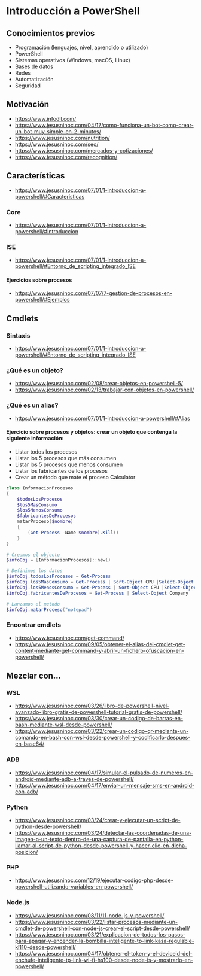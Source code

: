 # Introducción a PowerShell

## Conocimientos previos
- Programación (lenguajes, nivel, aprendido o utilizado)
- PowerShell
- Sistemas operativos (Windows, macOS, Linux)
- Bases de datos
- Redes
- Automatización
- Seguridad

## Motivación

* https://www.infodll.com/
* https://www.jesusninoc.com/04/17/como-funciona-un-bot-como-crear-un-bot-muy-simple-en-2-minutos/
* https://www.jesusninoc.com/nutrition/
* https://www.jesusninoc.com/seo/
* https://www.jesusninoc.com/mercados-y-cotizaciones/
* https://www.jesusninoc.com/recognition/

## Características
* https://www.jesusninoc.com/07/01/1-introduccion-a-powershell/#Caracteristicas

### Core
* https://www.jesusninoc.com/07/01/1-introduccion-a-powershell/#Introduccion

### ISE
* https://www.jesusninoc.com/07/01/1-introduccion-a-powershell/#Entorno_de_scripting_integrado_ISE
#### Ejercicios sobre procesos
* https://www.jesusninoc.com/07/07/7-gestion-de-procesos-en-powershell/#Ejemplos

## Cmdlets
### Sintaxis
* https://www.jesusninoc.com/07/01/1-introduccion-a-powershell/#Entorno_de_scripting_integrado_ISE
### ¿Qué es un objeto?
* https://www.jesusninoc.com/02/08/crear-objetos-en-powershell-5/
* https://www.jesusninoc.com/02/13/trabajar-con-objetos-en-powershell/
### ¿Qué es un alias?
* https://www.jesusninoc.com/07/01/1-introduccion-a-powershell/#Alias

#### Ejercicio sobre procesos y objetos: crear un objeto que contenga la siguiente información:
- Listar todos los procesos
- Listar los 5 procesos que más consumen
- Listar los 5 procesos que menos consumen
- Listar los fabricantes de los procesos
- Crear un método que mate el proceso Calculator

```PowerShell
class InformacionProcesos
{
    $todosLosProcesos
    $los5MasConsumo
    $los5MenosConsumo
    $fabricantesDeProcesos
    matarProceso($nombre)
    {
        (Get-Process -Name $nombre).Kill()
    }
}

# Creamos el objecto
$infoObj = [InformacionProcesos]::new()

# Definimos los datos
$infoObj.todosLosProcesos = Get-Process
$infoObj.los5MasConsumo = Get-Process | Sort-Object CPU |Select-Object name,cpu -Last 5
$infoObj.los5MenosConsumo = Get-Process | Sort-Object CPU |Select-Object name,cpu -First 5
$infoObj.fabricantesDeProcesos = Get-Process | Select-Object Company

# Lanzamos el metodo
$infoObj.matarProceso("notepad")
```

### Encontrar cmdlets
* https://www.jesusninoc.com/get-command/
* https://www.jesusninoc.com/09/05/obtener-el-alias-del-cmdlet-get-content-mediante-get-command-y-abrir-un-fichero-ofuscacion-en-powershell/

## Mezclar con...
### WSL
* https://www.jesusninoc.com/03/26/libro-de-powershell-nivel-avanzado-libro-gratis-de-powershell-tutorial-gratis-de-powershell/
* https://www.jesusninoc.com/03/30/crear-un-codigo-de-barras-en-bash-mediante-wsl-desde-powershell/
* https://www.jesusninoc.com/03/22/crear-un-codigo-qr-mediante-un-comando-en-bash-con-wsl-desde-powershell-y-codificarlo-despues-en-base64/
### ADB
* https://www.jesusninoc.com/04/17/simular-el-pulsado-de-numeros-en-android-mediante-adb-a-traves-de-powershell/
* https://www.jesusninoc.com/04/17/enviar-un-mensaje-sms-en-android-con-adb/
### Python
* https://www.jesusninoc.com/03/24/crear-y-ejecutar-un-script-de-python-desde-powershell/
* https://www.jesusninoc.com/03/24/detectar-las-coordenadas-de-una-imagen-o-un-texto-dentro-de-una-captura-de-pantalla-en-python-llamar-al-script-de-python-desde-powershell-y-hacer-clic-en-dicha-posicion/
### PHP
* https://www.jesusninoc.com/12/19/ejecutar-codigo-php-desde-powershell-utilizando-variables-en-powershell/
### Node.js
* https://www.jesusninoc.com/08/11/11-node-js-y-powershell/
* https://www.jesusninoc.com/03/22/listar-procesos-mediante-un-cmdlet-de-powershell-con-node-js-crear-el-script-desde-powershell/
* https://www.jesusninoc.com/03/21/explicacion-de-todos-los-pasos-para-apagar-y-encender-la-bombilla-inteligente-tp-link-kasa-regulable-kl110-desde-powershell/
* https://www.jesusninoc.com/04/17/obtener-el-token-y-el-deviceid-del-enchufe-inteligente-tp-link-wi-fi-hs100-desde-node-js-y-mostrarlo-en-powershell/
